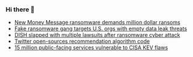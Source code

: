 ### Hi there 👋

<!--START_SECTION:feed-->
* [New Money Message ransomware demands million dollar ransoms](https://www.bleepingcomputer.com/news/security/new-money-message-ransomware-demands-million-dollar-ransoms/)
* [Fake ransomware gang targets U.S. orgs with empty data leak threats](https://www.bleepingcomputer.com/news/security/fake-ransomware-gang-targets-us-orgs-with-empty-data-leak-threats/)
* [DISH slapped with multiple lawsuits after ransomware cyber attack](https://www.bleepingcomputer.com/news/security/dish-slapped-with-multiple-lawsuits-after-ransomware-cyber-attack/)
* [Twitter open-sources recommendation algorithm code](https://www.bleepingcomputer.com/news/technology/twitter-open-sources-recommendation-algorithm-code/)
* [15 million public-facing services vulnerable to CISA KEV flaws](https://www.bleepingcomputer.com/news/security/15-million-public-facing-services-vulnerable-to-cisa-kev-flaws/)
<!--END_SECTION:feed-->

<!--
**frankenk/frankenk** is a ✨ _special_ ✨ repository because its `README.md` (this file) appears on your GitHub profile.

Here are some ideas to get you started:

- 🔭 I’m currently working on ...
- 🌱 I’m currently learning ...
- 👯 I’m looking to collaborate on ...
- 🤔 I’m looking for help with ...
- 💬 Ask me about ...
- 📫 How to reach me: ...
- 😄 Pronouns: ...
- ⚡ Fun fact: ...
-->



